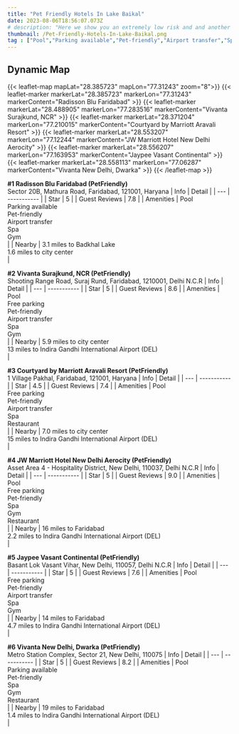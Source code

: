 ```yaml
---
title: "Pet Friendly Hotels In Lake Baikal"
date: 2023-08-06T18:56:07.073Z
# description: "Here we show you an extremely low risk and and another medium risk approach to earn passive income "
thumbnail: /Pet-Friendly-Hotels-In-Lake-Baikal.png
tag : ["Pool","Parking available","Pet-friendly","Airport transfer","Spa","Gym","Free parking","Restaurant"]
---
```


## Dynamic Map
{{< leaflet-map  mapLat="28.385723" mapLon="77.31243" zoom="8">}}
    {{< leaflet-marker markerLat="28.385723" markerLon="77.31243" markerContent="Radisson Blu Faridabad" >}}
    {{< leaflet-marker markerLat="28.488905" markerLon="77.283516" markerContent="Vivanta Surajkund, NCR" >}}
    {{< leaflet-marker markerLat="28.371204" markerLon="77.210015" markerContent="Courtyard by Marriott Aravali Resort" >}}
    {{< leaflet-marker markerLat="28.553207" markerLon="77.12244" markerContent="JW Marriott Hotel New Delhi Aerocity" >}}
    {{< leaflet-marker markerLat="28.556207" markerLon="77.163953" markerContent="Jaypee Vasant Continental" >}}
    {{< leaflet-marker markerLat="28.558113" markerLon="77.06287" markerContent="Vivanta New Delhi, Dwarka" >}}
{{< /leaflet-map >}}


**#1 Radisson Blu Faridabad (PetFriendly)**<br>Sector 20B, Mathura Road, Faridabad, 121001, Haryana
| Info | Detail |
| --- | ----------- |
| Star | 5 |
| Guest Reviews | 7.8 |
| Amenities | Pool<br>Parking available<br>Pet-friendly<br>Airport transfer<br>Spa<br>Gym<br> |
| Nearby | 3.1 miles to Badkhal Lake<br>1.6 miles to city center<br> |

**#2 Vivanta Surajkund, NCR (PetFriendly)**<br>Shooting Range Road, Suraj Rund, Faridabad, 1210001, Delhi N.C.R
| Info | Detail |
| --- | ----------- |
| Star | 5 |
| Guest Reviews | 8.6 |
| Amenities | Pool<br>Free parking<br>Pet-friendly<br>Airport transfer<br>Spa<br>Gym<br> |
| Nearby | 5.9 miles to city center<br>13 miles to Indira Gandhi International Airport (DEL)<br> |

**#3 Courtyard by Marriott Aravali Resort (PetFriendly)**<br>1 Village Pakhal, Faridabad, 121001, Haryana
| Info | Detail |
| --- | ----------- |
| Star | 4.5 |
| Guest Reviews | 7.4 |
| Amenities | Pool<br>Free parking<br>Pet-friendly<br>Airport transfer<br>Spa<br>Restaurant<br> |
| Nearby | 7.0 miles to city center<br>15 miles to Indira Gandhi International Airport (DEL)<br> |

**#4 JW Marriott Hotel New Delhi Aerocity (PetFriendly)**<br>Asset Area 4 - Hospitality District, New Delhi, 110037, Delhi N.C.R
| Info | Detail |
| --- | ----------- |
| Star | 5 |
| Guest Reviews | 9.0 |
| Amenities | Pool<br>Free parking<br>Pet-friendly<br>Spa<br>Gym<br>Restaurant<br> |
| Nearby | 16 miles to Faridabad<br>2.2 miles to Indira Gandhi International Airport (DEL)<br> |

**#5 Jaypee Vasant Continental (PetFriendly)**<br>Basant Lok Vasant Vihar, New Delhi, 110057, Delhi N.C.R
| Info | Detail |
| --- | ----------- |
| Star | 5 |
| Guest Reviews | 7.6 |
| Amenities | Pool<br>Free parking<br>Pet-friendly<br>Airport transfer<br>Spa<br>Gym<br> |
| Nearby | 14 miles to Faridabad<br>4.7 miles to Indira Gandhi International Airport (DEL)<br> |

**#6 Vivanta New Delhi, Dwarka (PetFriendly)**<br>Metro Station Complex, Sector 21, New Delhi, 110075
| Info | Detail |
| --- | ----------- |
| Star | 5 |
| Guest Reviews | 8.2 |
| Amenities | Pool<br>Parking available<br>Pet-friendly<br>Spa<br>Gym<br>Restaurant<br> |
| Nearby | 19 miles to Faridabad<br>1.4 miles to Indira Gandhi International Airport (DEL)<br> |

